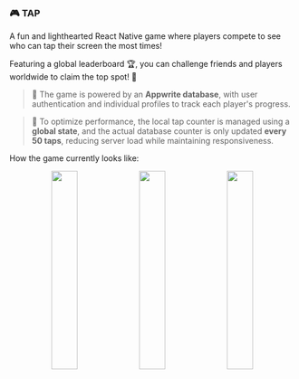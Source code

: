 ### 🎮 TAP

A fun and lighthearted React Native game where players compete to see who can tap their screen the most times!  

Featuring a global leaderboard 🏆, you can challenge friends and players worldwide to claim the top spot! 🏅  

> 💾 The game is powered by an **Appwrite database**, with user authentication and individual profiles to track each player's progress.  

> 🚀 To optimize performance, the local tap counter is managed using a **global state**, and the actual database counter is only updated **every 50 taps**, reducing server load while maintaining responsiveness.  

How the game currently looks like:

<p align="center">
  <img src="https://github.com/user-attachments/assets/93559b0c-4ecf-406e-8e15-0f3dd8bec35c" width="30%" />
  <img src="https://github.com/user-attachments/assets/e2d60dbf-c199-43f6-9248-cf4d61f0aaf8" width="30%" />
  <img src="https://github.com/user-attachments/assets/5cc31379-3eb5-4b00-b42c-ab47c32f4b86" width="30%" />
</p>
